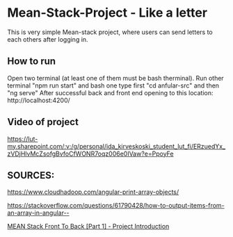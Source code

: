 # Mean-Stack-Project - Like a letter

This is very simple Mean-stack project, where users can send letters to each others after logging in.

## How to run

Open two terminal (at least one of them must be bash therminal). Run other terminal "npm run start" and bash one type first "cd anfular-src" and then "ng serve"
After successful back and front end opening to this location: http://localhost:4200/ 

## Video of project 
https://lut-my.sharepoint.com/:v:/g/personal/ida_kirveskoski_student_lut_fi/ERzuedYx_zVDjHlvMcZsofgBvfoCfWONR7oqz006e0IVaw?e=PpoyFe

## SOURCES:

https://www.cloudhadoop.com/angular-print-array-objects/ 

https://stackoverflow.com/questions/61790428/how-to-output-items-from-an-array-in-angular--  

[MEAN Stack Front To Back [Part 1] - Project Introduction](https://www.youtube.com/watch?v=uONz0lEWft0&list=PLillGF-RfqbZMNtaOXJQiDebNXjVapWPZ&index=1)
